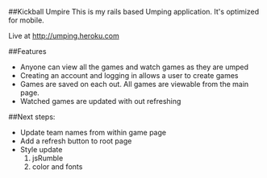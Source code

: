 
##Kickball Umpire
This is my rails based Umping application. It's optimized for mobile.

Live at http://umping.heroku.com

##Features
* Anyone can view all the games and watch games as they are umped
* Creating an account and logging in allows a user to create games
* Games are saved on each out. All games are viewable from the main page.
* Watched games are updated with out refreshing

##Next steps:

* Update team names from within game page
* Add a refresh button to root page
* Style update
  1. jsRumble
  2. color and fonts